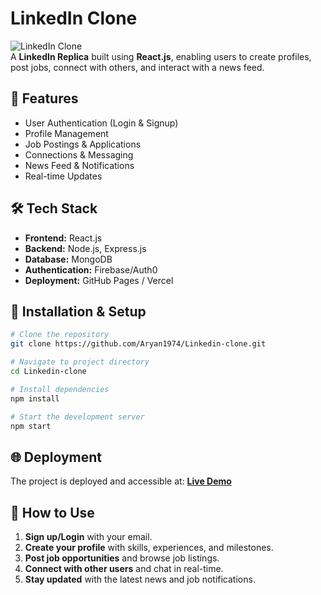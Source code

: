 # LinkedIn Clone

![LinkedIn Clone](https://your-image-link.com)  
A **LinkedIn Replica** built using **React.js**, enabling users to create profiles, post jobs, connect with others, and interact with a news feed.

## 🚀 Features
- User Authentication (Login & Signup)
- Profile Management
- Job Postings & Applications
- Connections & Messaging
- News Feed & Notifications
- Real-time Updates

## 🛠 Tech Stack
- **Frontend:** React.js
- **Backend:** Node.js, Express.js
- **Database:** MongoDB
- **Authentication:** Firebase/Auth0
- **Deployment:** GitHub Pages / Vercel

## 📂 Installation & Setup
```sh
# Clone the repository
git clone https://github.com/Aryan1974/Linkedin-clone.git

# Navigate to project directory
cd Linkedin-clone

# Install dependencies
npm install

# Start the development server
npm start
```

## 🌐 Deployment
The project is deployed and accessible at: **[Live Demo](https://projectfor.netlify.app/home)**

## 🎯 How to Use
1. **Sign up/Login** with your email.
2. **Create your profile** with skills, experiences, and milestones.
3. **Post job opportunities** and browse job listings.
4. **Connect with other users** and chat in real-time.
5. **Stay updated** with the latest news and job notifications.

